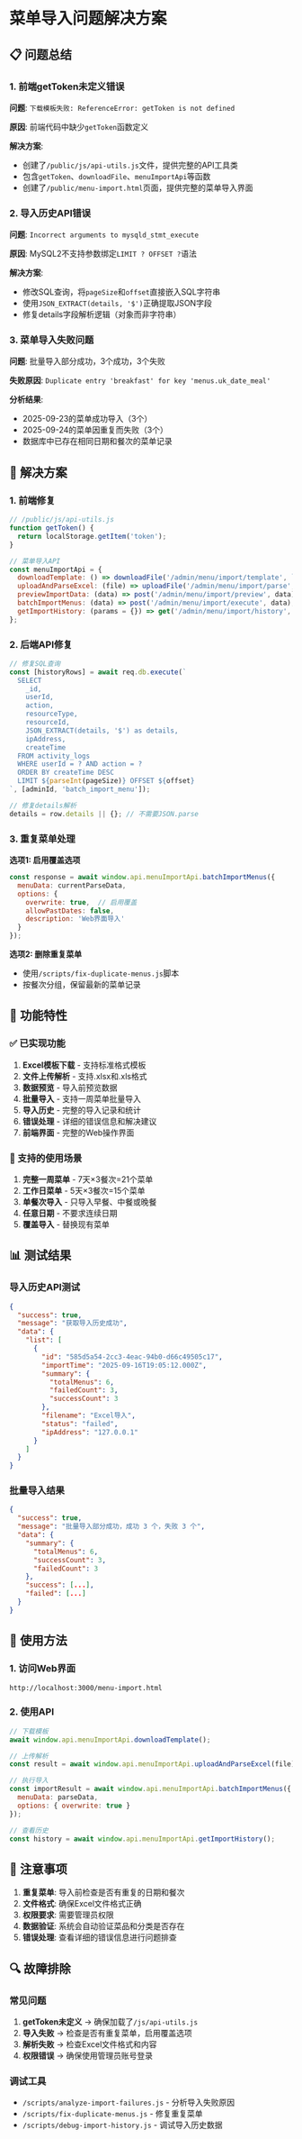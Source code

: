# 菜单导入问题解决方案

## 📋 问题总结

### 1. 前端getToken未定义错误
**问题**: `下载模板失败: ReferenceError: getToken is not defined`

**原因**: 前端代码中缺少`getToken`函数定义

**解决方案**: 
- 创建了`/public/js/api-utils.js`文件，提供完整的API工具类
- 包含`getToken`、`downloadFile`、`menuImportApi`等函数
- 创建了`/public/menu-import.html`页面，提供完整的菜单导入界面

### 2. 导入历史API错误
**问题**: `Incorrect arguments to mysqld_stmt_execute`

**原因**: MySQL2不支持参数绑定`LIMIT ? OFFSET ?`语法

**解决方案**:
- 修改SQL查询，将`pageSize`和`offset`直接嵌入SQL字符串
- 使用`JSON_EXTRACT(details, '$')`正确提取JSON字段
- 修复details字段解析逻辑（对象而非字符串）

### 3. 菜单导入失败问题
**问题**: 批量导入部分成功，3个成功，3个失败

**失败原因**: `Duplicate entry 'breakfast' for key 'menus.uk_date_meal'`

**分析结果**:
- 2025-09-23的菜单成功导入（3个）
- 2025-09-24的菜单因重复而失败（3个）
- 数据库中已存在相同日期和餐次的菜单记录

## 🔧 解决方案

### 1. 前端修复
```javascript
// /public/js/api-utils.js
function getToken() {
  return localStorage.getItem('token');
}

// 菜单导入API
const menuImportApi = {
  downloadTemplate: () => downloadFile('/admin/menu/import/template', `菜单导入模板_${new Date().toISOString().split('T')[0]}.xlsx`),
  uploadAndParseExcel: (file) => uploadFile('/admin/menu/import/parse', file, 'excel'),
  previewImportData: (data) => post('/admin/menu/import/preview', data),
  batchImportMenus: (data) => post('/admin/menu/import/execute', data),
  getImportHistory: (params = {}) => get('/admin/menu/import/history', params)
};
```

### 2. 后端API修复
```javascript
// 修复SQL查询
const [historyRows] = await req.db.execute(`
  SELECT
    _id,
    userId,
    action,
    resourceType,
    resourceId,
    JSON_EXTRACT(details, '$') as details,
    ipAddress,
    createTime
  FROM activity_logs
  WHERE userId = ? AND action = ?
  ORDER BY createTime DESC
  LIMIT ${parseInt(pageSize)} OFFSET ${offset}
`, [adminId, 'batch_import_menu']);

// 修复details解析
details = row.details || {}; // 不需要JSON.parse
```

### 3. 重复菜单处理
**选项1: 启用覆盖选项**
```javascript
const response = await window.api.menuImportApi.batchImportMenus({
  menuData: currentParseData,
  options: {
    overwrite: true,  // 启用覆盖
    allowPastDates: false,
    description: 'Web界面导入'
  }
});
```

**选项2: 删除重复菜单**
- 使用`/scripts/fix-duplicate-menus.js`脚本
- 按餐次分组，保留最新的菜单记录

## 🎯 功能特性

### ✅ 已实现功能
1. **Excel模板下载** - 支持标准格式模板
2. **文件上传解析** - 支持.xlsx和.xls格式
3. **数据预览** - 导入前预览数据
4. **批量导入** - 支持一周菜单批量导入
5. **导入历史** - 完整的导入记录和统计
6. **错误处理** - 详细的错误信息和解决建议
7. **前端界面** - 完整的Web操作界面

### 🔄 支持的使用场景
1. **完整一周菜单** - 7天×3餐次=21个菜单
2. **工作日菜单** - 5天×3餐次=15个菜单
3. **单餐次导入** - 只导入早餐、中餐或晚餐
4. **任意日期** - 不要求连续日期
5. **覆盖导入** - 替换现有菜单

## 📊 测试结果

### 导入历史API测试
```json
{
  "success": true,
  "message": "获取导入历史成功",
  "data": {
    "list": [
      {
        "id": "585d5a54-2cc3-4eac-94b0-d66c49505c17",
        "importTime": "2025-09-16T19:05:12.000Z",
        "summary": {
          "totalMenus": 6,
          "failedCount": 3,
          "successCount": 3
        },
        "filename": "Excel导入",
        "status": "failed",
        "ipAddress": "127.0.0.1"
      }
    ]
  }
}
```

### 批量导入结果
```json
{
  "success": true,
  "message": "批量导入部分成功，成功 3 个，失败 3 个",
  "data": {
    "summary": {
      "totalMenus": 6,
      "successCount": 3,
      "failedCount": 3
    },
    "success": [...],
    "failed": [...]
  }
}
```

## 🚀 使用方法

### 1. 访问Web界面
```
http://localhost:3000/menu-import.html
```

### 2. 使用API
```javascript
// 下载模板
await window.api.menuImportApi.downloadTemplate();

// 上传解析
const result = await window.api.menuImportApi.uploadAndParseExcel(file);

// 执行导入
const importResult = await window.api.menuImportApi.batchImportMenus({
  menuData: parseData,
  options: { overwrite: true }
});

// 查看历史
const history = await window.api.menuImportApi.getImportHistory();
```

## 📝 注意事项

1. **重复菜单**: 导入前检查是否有重复的日期和餐次
2. **文件格式**: 确保Excel文件格式正确
3. **权限要求**: 需要管理员权限
4. **数据验证**: 系统会自动验证菜品和分类是否存在
5. **错误处理**: 查看详细的错误信息进行问题排查

## 🔍 故障排除

### 常见问题
1. **getToken未定义** → 确保加载了`/js/api-utils.js`
2. **导入失败** → 检查是否有重复菜单，启用覆盖选项
3. **解析失败** → 检查Excel文件格式和内容
4. **权限错误** → 确保使用管理员账号登录

### 调试工具
- `/scripts/analyze-import-failures.js` - 分析导入失败原因
- `/scripts/fix-duplicate-menus.js` - 修复重复菜单
- `/scripts/debug-import-history.js` - 调试导入历史数据
